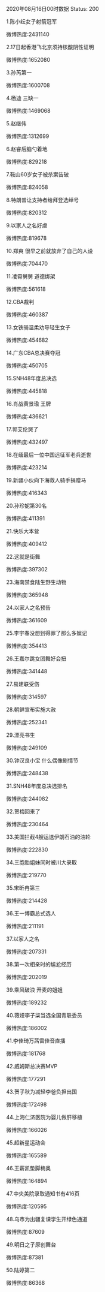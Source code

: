2020年08月16日00时数据
Status: 200

1.陈小纭女子射箭冠军

微博热度:2431140

2.17日起香港飞北京须持核酸阴性证明

微博热度:1652080

3.孙芮第一

微博热度:1600708

4.杨迪 三缺一

微博热度:1469068

5.赵继伟

微博热度:1312699

6.赵睿后脑勺着地

微博热度:829218

7.鞍山60岁女子被杀案告破

微博热度:824058

8.特朗普让支持者给拜登选绰号

微博热度:820312

9.以家人之名好虐

微博热度:819678

10.郑爽 很早之前就放弃了自己的人设

微博热度:704470

11.凌霄舅舅 道德绑架

微博热度:561618

12.CBA裁判

微博热度:460387

13.女铁骑温柔劝导轻生女子

微博热度:454682

14.广东CBA总决赛夺冠

微博热度:450705

15.SNH48年度总决选

微博热度:445818

16.肖战黄景瑜 王牌

微博热度:436621

17.郭艾伦哭了

微博热度:432497

18.在缅最后一位中国远征军老兵逝世

微博热度:423214

19.新疆小伙向下海救人骑手捐赠马

微博热度:416343

20.孙珍妮第30名

微博热度:411391

21.快乐大本营

微博热度:409412

22.这就是街舞

微博热度:397302

23.海南禁食陆生野生动物

微博热度:365948

24.以家人之名预告

微博热度:361609

25.李宇春没想到得罪了那么多娱记

微博热度:354413

26.王嘉尔跳女团舞好会扭

微博热度:341448

27.易建联受伤

微博热度:314597

28.朝鲜宣布实施大赦

微博热度:252341

29.漂亮书生

微博热度:249109

30.钟汉良小宝 什么偶像剧情节

微博热度:248438

31.SNH48年度总决选排名

微博热度:244082

32.贺梅回来了

微博热度:230464

33.美国拦截4艘运送伊朗石油的油轮

微博热度:222830

34.三胞胎姐妹同时被川大录取

微博热度:219770

35.宋昕冉第三

微博热度:214428

36.王一博霸总式选人

微博热度:211191

37.以家人之名

微博热度:207331

38.第一次相亲时的尴尬经历

微博热度:202019

39.乘风破浪 开麦的姐姐

微博热度:189232

40.薇娅李子柒当选全国青联委员

微博热度:186002

41.李佳琦万茜雷佳音直播

微博热度:181768

42.威姆斯总决赛MVP

微博热度:177291

43.贺子秋为减轻李爸负担出国

微博热度:172498

44.上海仁济医院为婴儿做肝移植

微博热度:166026

45.超新星运动会

微博热度:165589

46.王薪凯垫脚梅奥

微博热度:164894

47.中央美院录取通知书有416页

微博热度:120595

48.乌市为出疆复课学生开绿色通道

微博热度:87609

49.明日之子原创舞台

微博热度:87381

50.陆婷第二

微博热度:86368

